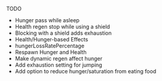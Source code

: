 TODO
* Hunger pass while asleep
* Health regen stop while using a shield
* Blocking with a shield adds exhaustion
* Health/Hunger-based Effects
* hungerLossRatePercentage
* Respawn Hunger and Health
* Make dynamic regen affect hunger
* Add exhaustion setting for jumping
* Add option to reduce hunger/saturation from eating food
